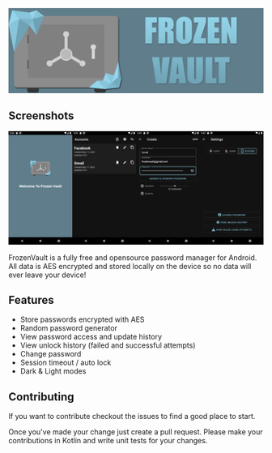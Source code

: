 ![Frozen Vault](assets/frozen-vault-project-banner.jpg)

## Screenshots
![Screenshots](assets/screenshots.png)

FrozenVault is a fully free and opensource password manager for Android.
All data is AES encrypted and stored locally on the device so no data will ever leave your device!

## Features
* Store passwords encrypted with AES
* Random password generator
* View password access and update history
* View unlock history (failed and successful attempts)
* Change password
* Session timeout / auto lock
* Dark & Light modes

## Contributing
If you want to contribute checkout the issues to find a good place to start.

Once you've made your change just create a pull request.
Please make your contributions in Kotlin and write unit tests for your changes.

